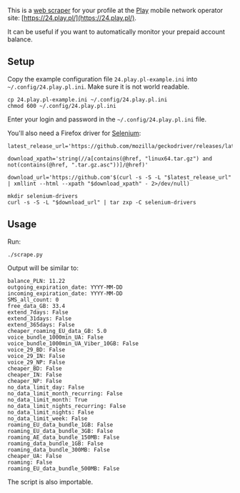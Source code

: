 This is a [web scraper](https://en.wikipedia.org/wiki/Web_scraping) for your
profile at the [Play](https://en.wikipedia.org/wiki/Play_%28telecommunications%29)
mobile network operator site: [https://24.play.pl/](https://24.play.pl/).

It can be useful if you want to automatically monitor your prepaid account
balance.

## Setup

Copy the example configuration file `24.play.pl-example.ini` into
`~/.config/24.play.pl.ini`. Make sure it is not world readable.

	cp 24.play.pl-example.ini ~/.config/24.play.pl.ini
	chmod 600 ~/.config/24.play.pl.ini

Enter your login and password in the `~/.config/24.play.pl.ini` file.

You'll also need a Firefox driver for [Selenium](https://www.selenium.dev/):

	latest_release_url='https://github.com/mozilla/geckodriver/releases/latest'

	download_xpath='string(//a[contains(@href, "linux64.tar.gz") and not(contains(@href, ".tar.gz.asc"))]/@href)'

	download_url='https://github.com'$(curl -s -S -L "$latest_release_url" | xmllint --html --xpath "$download_xpath" - 2>/dev/null)

	mkdir selenium-drivers
	curl -s -S -L "$download_url" | tar zxp -C selenium-drivers

## Usage

Run:

	./scrape.py

Output will be similar to:

	balance_PLN: 11.22
	outgoing_expiration_date: YYYY-MM-DD
	incoming_expiration_date: YYYY-MM-DD
	SMS_all_count: 0
	free_data_GB: 33.4
	extend_7days: False
	extend_31days: False
	extend_365days: False
	cheaper_roaming_EU_data_GB: 5.0
	voice_bundle_1000min_UA: False
	voice_bundle_1000min_UA_Viber_10GB: False
	voice_29_BD: False
	voice_29_IN: False
	voice_29_NP: False
	cheaper_BD: False
	cheaper_IN: False
	cheaper_NP: False
	no_data_limit_day: False
	no_data_limit_month_recurring: False
	no_data_limit_month: True
	no_data_limit_nights_recurring: False
	no_data_limit_nights: False
	no_data_limit_week: False
	roaming_EU_data_bundle_1GB: False
	roaming_EU_data_bundle_3GB: False
	roaming_AE_data_bundle_150MB: False
	roaming_data_bundle_1GB: False
	roaming_data_bundle_300MB: False
	cheaper_UA: False
	roaming: False
	roaming_EU_data_bundle_500MB: False

The script is also importable.
